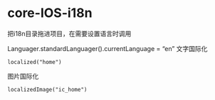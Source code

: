 # core-IOS-i18n
把i18n目录拖进项目，在需要设置语言时调用

Languager.standardLanguager().currentLanguage = “en”
文字国际化

    localized("home")
图片国际化

    localizedImage("ic_home")
